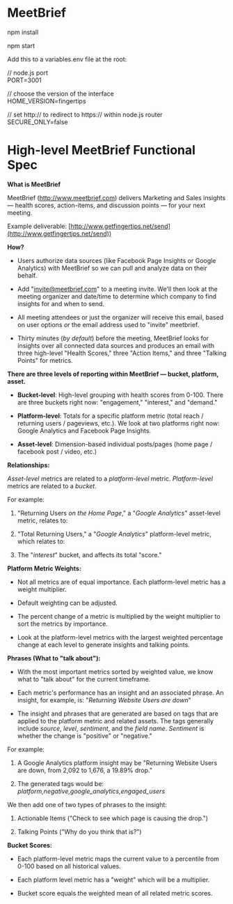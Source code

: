 # MeetBrief

npm install

npm start

Add this to a variables.env file at the root:

// node.js port  
PORT=3001	

// choose the version of the interface  
HOME_VERSION=fingertips

// set http:// to redirect to https:// within node.js router  
SECURE_ONLY=false


# High-level MeetBrief Functional Spec

**What is MeetBrief**

MeetBrief (http://www.meetbrief.com) delivers Marketing and Sales insights — health scores, action-items, and discussion points — for your next meeting. 

Example deliverable: [http://www.getfingertips.net/send](http://www.getfingertips.net/send))

**How?**


*   Users authorize data sources (like Facebook Page Insights or Google Analytics) with MeetBrief so we can pull and analyze data on their behalf.

*   Add "[invite@meetbrief.com](mailto:insights@meetbrief.com)" to a meeting invite. We'll then look at the meeting organizer and date/time to determine which company to find insights for and when to send.

*   All meeting attendees or just the organizer will receive this email, based on user options _or_ the email address used to "invite" meetbrief.

*   Thirty minutes (_by default_) before the meeting, MeetBrief looks for insights over all connected data sources and produces an email with three high-level "Health Scores," three "Action Items," and three "Talking Points" for metrics.

**There are three levels of reporting within MeetBrief — bucket, platform, asset.**



*   **Bucket-level**: High-level grouping with health scores from 0-100. There are three buckets right now: "engagement," "interest," and "demand."

*   **Platform-level**: Totals for a specific platform metric (total reach / returning users / pageviews, etc.). We look at two platforms right now: Google Analytics and Facebook Page Insights.

*   **Asset-level**: Dimension-based individual posts/pages (home page / facebook post / video, etc.)

**Relationships:**

_Asset-level_ metrics are related to a _platform-level_ metric. _Platform-level_ metrics are related to a _bucket_.

For example: 

1.  "Returning Users _on the Home Page_," a "_Google Analytics_" asset-level metric, relates to:

2.  "Total Returning Users," a "_Google Analytics_" platform-level metric, which relates to:

3.  The "_interest_" bucket, and affects its total "score."

**Platform Metric Weights:**

*   Not all metrics are of equal importance. Each platform-level metric has a weight multiplier.

*   Default weighting can be adjusted. 

*   The percent change of a metric is multiplied by the weight multiplier to sort the metrics by importance.

*   Look at the platform-level metrics with the largest weighted percentage change at each level to generate insights and talking points.


**Phrases (What to "talk about"):**

*   With the most important metrics sorted by weighted value, we know what to "talk about" for the current timeframe. 

*   Each metric's performance has an insight and an associated phrase. An insight, for example, is: "_Returning Website Users are down_"

*   The insight and phrases that are generated are based on tags that are applied to the platform metric and related assets. The tags generally include _source_, _level_, _sentiment_, and the _field name_. _Sentiment_ is whether the change is "positive" or "negative."

For example:

1.  A Google Analytics platform insight may be "Returning Website Users are down, from 2,092 to 1,676, a 19.89% drop." 

2.  The generated tags would be: _platform,negative,google_analytics,engaged_users_

We then add one of two types of phrases to the insight:

1.  Actionable Items ("Check to see which page is causing the drop.")

2.  Talking Points ("Why do you think that is?")

**Bucket Scores:**

*   Each platform-level metric maps the current value to a percentile from 0-100 based on all historical values.

*   Each platform level metric has a "weight" which will be a multiplier. 

*   Bucket score equals the weighted mean of all related metric scores.

